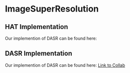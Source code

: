 # ImageSuperResolution

## HAT Implementation
Our implemention of DASR can be found here:

## DASR Implementation

Our implemention of DASR can be found here: [Link to Collab](https://colab.research.google.com/drive/1fAu80_koOmh0gyYjPvIDU3zbBtD5NWGB?authuser=5#scrollTo=UcyC0QpUrZ9s)


